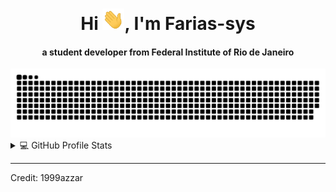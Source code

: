 <div align="center">
<h1 align="center">Hi <img width="35" src="https://github.com/1999AZZAR/1999AZZAR/blob/main/resources/img/waving.gif">, I'm Farias-sys</h1>
<h4 align="center">a student developer from Federal Institute of Rio de Janeiro</h4>
</div>

<div align="center">
  <a href="https://Farias-sys.github.io/Farias-sys/">
  <img  src="https://github.com/1999AZZAR/1999AZZAR/blob/main/resources/img/grid-snake.svg"
       alt="snake" /></a>
</div>

<details> 
  <summary>💻 GitHub Profile Stats</summary>
  <div>
    <h2 align="center"> 📊 Github stats </h2>
      <br/>
        <p align="center">
          <a href="https://github.com/Farias-sys/">
          <img width="49.5%" src="https://github-readme-stats.vercel.app/api?username=Farias-sys&show_icons=true&theme=gruvbox&hide_border=true" />
          <img width="49.5%" src="https://github-readme-streak-stats.herokuapp.com/?user=Farias-sys&theme=gruvbox&hide_border=true" />
          </a>
       </p>
     <br>
  </div>    
</details>


------
Credit: 1999azzar

